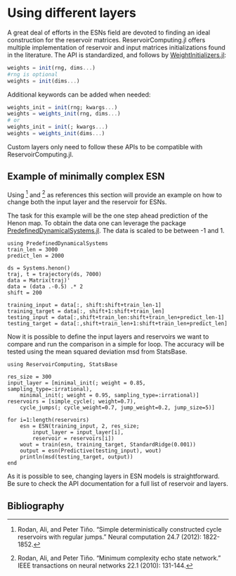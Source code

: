# Using different layers

A great deal of efforts in the ESNs field are devoted to finding an ideal construction for the reservoir matrices. ReservoirComputing.jl offers multiple implementation of reservoir and input matrices initializations found in the literature. The API is standardized, and follows by [WeightInitializers.jl](https://github.com/LuxDL/WeightInitializers.jl):

```julia
weights = init(rng, dims...)
#rng is optional
weights = init(dims...)
```
Additional keywords can be added when needed:
```julia
weights_init = init(rng; kwargs...)
weights = weights_init(rng, dims...)
# or
weights_init = init(; kwargs...)
weights = weights_init(dims...)
```

Custom layers only need to follow these APIs to be compatible with ReservoirComputing.jl.

## Example of minimally complex ESN

Using [^rodan2012] and [^rodan2010] as references this section will provide an example on how to change both the input layer and the reservoir for ESNs.

The task for this example will be the one step ahead prediction of the Henon map. To obtain the data one can leverage the package [PredefinedDynamicalSystems.jl](https://juliadynamics.github.io/PredefinedDynamicalSystems.jl/dev/). The data is scaled to be between -1 and 1.

```@example minesn
using PredefinedDynamicalSystems
train_len = 3000
predict_len = 2000

ds = Systems.henon()
traj, t = trajectory(ds, 7000)
data = Matrix(traj)'
data = (data .-0.5) .* 2
shift = 200

training_input = data[:, shift:shift+train_len-1]
training_target = data[:, shift+1:shift+train_len]
testing_input = data[:,shift+train_len:shift+train_len+predict_len-1]
testing_target = data[:,shift+train_len+1:shift+train_len+predict_len]
```
Now it is possible to define the input layers and reservoirs we want to compare and run the comparison in a simple for loop. The accuracy will be tested using the mean squared deviation msd from StatsBase.

```@example minesn
using ReservoirComputing, StatsBase

res_size = 300
input_layer = [minimal_init(; weight = 0.85, sampling_type=:irrational),
    minimal_init(; weight = 0.95, sampling_type=:irrational)]
reservoirs = [simple_cycle(; weight=0.7),
    cycle_jumps(; cycle_weight=0.7, jump_weight=0.2, jump_size=5)]

for i=1:length(reservoirs)
    esn = ESN(training_input, 2, res_size;
        input_layer = input_layer[i],
        reservoir = reservoirs[i])
    wout = train(esn, training_target, StandardRidge(0.001))
    output = esn(Predictive(testing_input), wout)
    println(msd(testing_target, output))
end
```
As it is possible to see, changing layers in ESN models is straightforward. Be sure to check the API documentation for a full list of reservoir and layers.

## Bibliography
[^rodan2012]: Rodan, Ali, and Peter Tiňo. “Simple deterministically constructed cycle reservoirs with regular jumps.” Neural computation 24.7 (2012): 1822-1852.

[^rodan2010]: Rodan, Ali, and Peter Tiňo. “Minimum complexity echo state network.” IEEE transactions on neural networks 22.1 (2010): 131-144.